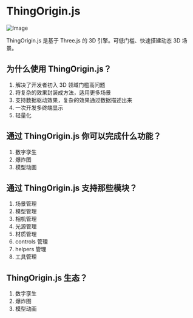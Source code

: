 # ThingOrigin.js

![Image](https://github.com/dadadadalin/ThingOrigin/tree/main/public/static/img/sprite1.png)

ThingOrigin.js 是基于 Three.js 的 3D 引擎。可低门槛、快速搭建动态 3D 场景。

## 为什么使用 ThingOrigin.js？

1. 解决了开发者初入 3D 领域门槛高问题
2. 将复杂的效果封装成方法，适用更多场景
3. 支持数据驱动效果，复杂的效果通过数据描述出来
4. 一次开发多终端显示
5. 轻量化

## 通过 ThingOrigin.js 你可以完成什么功能？

1. 数字孪生
2. 爆炸图
3. 模型动画

## 通过 ThingOrigin.js 支持那些模块？

1. 场景管理
2. 模型管理
3. 相机管理
4. 光源管理
5. 材质管理
6. controls 管理
7. helpers 管理
8. 工具管理

## ThingOrigin.js 生态？

1. 数字孪生
2. 爆炸图
3. 模型动画
